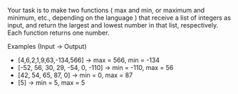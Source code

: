 Your task is to make two functions ( max and min, or maximum and minimum, etc., depending on the language ) that receive a list of integers as input, and return the largest and lowest number in that list, respectively. Each function returns one number.

Examples (Input -> Output)
* [4,6,2,1,9,63,-134,566]         -> max = 566, min = -134
* [-52, 56, 30, 29, -54, 0, -110] -> min = -110, max = 56
* [42, 54, 65, 87, 0]             -> min = 0, max = 87
* [5]                             -> min = 5, max = 5
